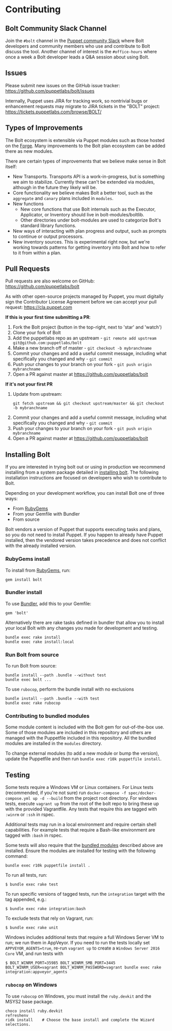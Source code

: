 # Contributing

## Bolt Community Slack Channel 

Join the `#bolt` channel in the [Puppet community Slack](https://slack.puppet.com/) where Bolt developers and community members who use and contribute to Bolt discuss the tool. Another channel of interest is the `#office-hours` where once a week a Bolt developer leads a Q&A session about using Bolt.

## Issues

Please submit new issues on the GitHub issue tracker: https://github.com/puppetlabs/bolt/issues

Internally, Puppet uses JIRA for tracking work, so nontrivial bugs or enhancement
requests may migrate to JIRA tickets in the "BOLT" project: https://tickets.puppetlabs.com/browse/BOLT/

## Types of Improvements

The Bolt ecosystem is extensible via Puppet modules such as those hosted on the [Forge](https://forge.puppet.com/). Many improvements to the Bolt plan ecosystem can be added there as new modules.

There are certain types of improvements that we believe make sense in Bolt itself:

* New Transports. Transports API is a work-in-progress, but is something we aim to stabilize. Currently these can't be extended via modules, although in the future they likely will be.
* Core functionality we believe makes Bolt a better tool, such as the `aggregate` and `canary` plans included in `modules`.
* New functions
    * New core functions that use Bolt internals such as the Executor, Applicator, or Inventory should live in bolt-modules/boltlib.
    * Other directories under bolt-modules are used to categorize Bolt's standard library functions.
* New ways of interacting with plan progress and output, such as prompts to continue or output processors.
* New inventory sources. This is experimental right now, but we're working towards patterns for getting inventory into Bolt and how to refer to it from within a plan.

## Pull Requests

Pull requests are also welcome on GitHub: https://github.com/puppetlabs/bolt

As with other open-source projects managed by Puppet, you must digitally sign the Contributor
License Agreement before we can accept your pull request: https://cla.puppet.com

**If this is your first time submitting a PR**:
1. Fork the Bolt project (button in the top-right, next to 'star' and 'watch')
1. Clone your fork of Bolt
1. Add the puppetlabs repo as an upstream - `git remote add upstream git@github.com:puppetlabs/bolt`
1. Make a new branch off of master - `git checkout -b mybranchname`
1. Commit your changes and add a useful commit message, including what specifically you changed and why - `git commit`
1. Push your changes to your branch on your fork - `git push origin mybranchname`
1. Open a PR against master at https://github.com/puppetlabs/bolt

**If it's not your first PR**
1. Update from upstream:
   ```
   git fetch upstream && git checkout upstream/master && git checkout -b mybranchname
   ```
1. Commit your changes and add a useful commit message, including what specifically you changed and why - `git commit`
1. Push your changes to your branch on your fork - `git push origin mybranchname`
1. Open a PR against master at https://github.com/puppetlabs/bolt

## Installing Bolt

If you are interested in trying bolt out or using in production we recommend installing from a system package detailed in [installing bolt](https://puppet.com/docs/bolt/latest/bolt_installing.html). The following installation instructions are focused on developers who wish to contribute to Bolt.

Depending on your development workflow, you can install Bolt one of three ways:

* From [RubyGems](https://rubygems.org)
* From your Gemfile with Bundler
* From source

Bolt vendors a version of Puppet that supports executing tasks and plans, so you do not need to install Puppet. If you happen to already have Puppet installed, then the vendored version takes precedence and does not conflict with the already installed version.

### RubyGems install

To install from [RubyGems](https://rubygems.org), run:

    gem install bolt

### Bundler install

To use [Bundler](https://bundler.io), add this to your Gemfile:

    gem 'bolt'


Alternatively there are rake tasks defined in bundler that allow you to install your local Bolt with any changes you made for development and testing.

    bundle exec rake install
    bundle exec rake install:local

### Run Bolt from source

To run Bolt from source:

    bundle install --path .bundle --without test
    bundle exec bolt ...

To use `rubocop`, perform the bundle install with no exclusions

    bundle install --path .bundle --with test
    bundle exec rake rubocop

### Contributing to bundled modules

Some module content is included with the Bolt gem for out-of-the-box use. Some of those modules are included in this repository and others are managed with the Puppetfile included in this repository. All the bundled modules are installed in the `modules` directory.

To change external modules (to add a new module or bump the version), update the Puppetfile and then run `bundle exec r10k puppetfile install`.

## Testing

Some tests require a Windows VM or Linux containers. For Linux tests (recommended, if you're not sure) run `docker-compose -f spec/docker-compose.yml up -d --build` from the project root directory. For windows tests, execute `vagrant up` from the root of the bolt repo to bring these up with the provided Vagrantfile. Any tests that require this are tagged with `:winrm` or `:ssh` in rspec.

Additional tests may run in a local environment and require certain shell capabilities. For example tests that require a Bash-like environment are tagged with `:bash` in rspec.

Some tests will also require that the [bundled modules](#contributing-to-bundled-modules) described above are installed. Ensure the modules are installed for testing with the following command:
```
bundle exec r10k puppetfile install .
```

To run all tests, run:

    $ bundle exec rake test

To run specific versions of tagged tests, run the `integration` target with the tag appended, e.g.:

    $ bundle exec rake integration:bash

To exclude tests that rely on Vagrant, run:

    $ bundle exec rake unit

Windows includes additional tests that require a full Windows Server VM to run; we run them in AppVeyor. If you need to run the tests locally set `APPVEYOR_AGENTS=true`, re-run `vagrant up` to create a `Windows Server 2016 Core` VM, and run tests with

    $ BOLT_WINRM_PORT=35985 BOLT_WINRM_SMB_PORT=3445 BOLT_WINRM_USER=vagrant BOLT_WINRM_PASSWORD=vagrant bundle exec rake integration:appveyor_agents

### `rubocop` on Windows

To use `rubocop` on Windows, you must install the `ruby.devkit` and the MSYS2 base package.

    choco install ruby.devkit
    refreshenv
    ridk install    # Choose the base install and complete the Wizard selections.
